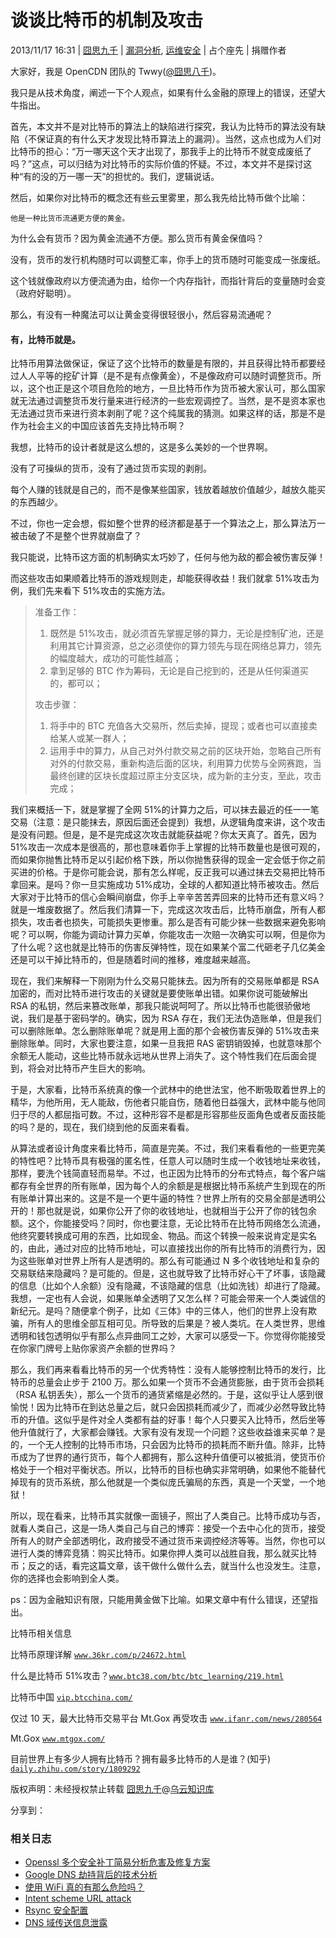 # 谈谈比特币的机制及攻击

2013/11/17 16:31 | [囧思九千](http://drops.wooyun.org/author/囧思九千 "由 囧思九千 发布") | [漏洞分析](http://drops.wooyun.org/category/papers "查看 漏洞分析 中的全部文章"), [运维安全](http://drops.wooyun.org/category/%e8%bf%90%e7%bb%b4%e5%ae%89%e5%85%a8 "查看 运维安全 中的全部文章") | 占个座先 | 捐赠作者

大家好，我是 OpenCDN 团队的 Twwy([@囧思八千](http://weibo.com/jelope/))。

我只是从技术角度，阐述一下个人观点，如果有什么金融的原理上的错误，还望大牛指出。

首先，本文并不是对比特币的算法上的缺陷进行探究，我认为比特币的算法没有缺陷（不保证真的有什么天才发现比特币算法上的漏洞）。当然，这点也成为人们对比特币的担心：“万一哪天这个天才出现了，那我手上的比特币不就变成废纸了吗？”这点，可以归结为对比特币的实际价值的怀疑。不过，本文并不是探讨这种“有的没的万一哪一天”的担忧的。我们，逻辑说话。

然后，如果你对比特币的概念还有些云里雾里，那么我先给比特币做个比喻：

```
他是一种比货币流通更方便的黄金。 
```

为什么会有货币？因为黄金流通不方便。那么货币有黄金保值吗？

没有，货币的发行机构随时可以调整汇率，你手上的货币随时可能变成一张废纸。

这个钱就像政府以方便流通为由，给你一个内存指针，而指针背后的变量随时会变（政府好聪明）。

那么，有没有一种魔法可以让黄金变得很轻很小，然后容易流通呢？

#### 有，比特币就是。

比特币用算法做保证，保证了这个比特币的数量是有限的，并且获得比特币都要经过人人平等的挖矿计算（是不是有点像黄金），不是像政府可以随时调整货币。所以，这个也正是这个项目危险的地方，一旦比特币作为货币被大家认可，那么国家就无法通过调整货币发行量来进行经济的一些宏观调控了。当然，是不是资本家也无法通过货币来进行资本剥削了呢？这个纯属我的猜测。如果这样的话，那是不是作为社会主义的中国应该首先支持比特币啊？

我想，比特币的设计者就是这么想的，这是多么美妙的一个世界啊。

没有了可操纵的货币，没有了通过货币实现的剥削。

每个人赚的钱就是自己的，而不是像某些国家，钱放着越放价值越少，越放久能买的东西越少。

不过，你也一定会想，假如整个世界的经济都是基于一个算法之上，那么算法万一被击破了不是整个世界就崩盘了？

我只能说，比特币这方面的机制确实太巧妙了，任何与他为敌的都会被伤害反弹！

而这些攻击如果顺着比特币的游戏规则走，却能获得收益！我们就拿 51%攻击为例，我们先来看下 51%攻击的实施方法。

> 准备工作：
> 
> 1.  既然是 51%攻击，就必须首先掌握足够的算力，无论是控制矿池，还是利用其它计算资源，总之必须使你的算力领先与现在网络总算力，领先的幅度越大，成功的可能性越高；
> 2.  拿到足够的 BTC 作为筹码，无论是自己挖到的，还是从任何渠道买的，都可以；
> 
> 攻击步骤：
> 
> 1.  将手中的 BTC 充值各大交易所，然后卖掉，提现；或者也可以直接卖给某人或某一群人；
> 2.  运用手中的算力，从自己对外付款交易之前的区块开始，忽略自己所有对外的付款交易，重新构造后面的区块，利用算力优势与全网赛跑，当最终创建的区块长度超过原主分支区块，成为新的主分支，至此，攻击完成；

我们来概括一下，就是掌握了全网 51%的计算力之后，可以抹去最近的任一一笔交易（注意：是只能抹去，原因后面还会提到）我想，从逻辑角度来讲，这个攻击是没有问题。但是，是不是完成这次攻击就能获益呢？你太天真了。首先，因为 51%攻击一次成本是很高的，那也意味着你手上掌握的比特币数量也是很可观的，而如果你抛售比特币足以引起价格下跌，所以你抛售获得的现金一定会低于你之前买进的价格。于是你可能会说，那有怎么样呢，反正我可以通过抹去交易把比特币拿回来。是吗？你一旦实施成功 51%成功，全球的人都知道比特币被攻击。然后大家对于比特币的信心会瞬间崩盘，你手上辛辛苦苦弄回来的比特币还有意义吗？就是一堆废数据了。然后我们清算一下，完成这次攻击后，比特币崩盘，所有人都损失，攻击者也损失，可能损失更惨重。那么是否有可能少抹一些数据来避免影响呢？可以啊，你能为调动计算力买单，你能攻击一次赔一次确实可以啊，但是你为了什么呢？这也就是比特币的伤害反弹特性，现在如果某个富二代砸老子几亿美金还是可以干掉比特币的，但是随着时间的推移，难度越来越高。

现在，我们来解释一下刚刚为什么交易只能抹去。因为所有的交易账单都是 RSA 加密的，而对比特币进行攻击的关键就是要使账单出错。如果你说可能破解出 RSA 的私钥，然后来篡改账单，那我只能说呵呵了。所以比特币也能很骄傲地说，我们是基于密码学的。确实，因为 RSA 存在，我们无法伪造账单，但是我们可以删除账单。怎么删除账单呢？就是用上面的那个会被伤害反弹的 51%攻击来删除账单。同时，大家也要注意，如果一旦我把 RAS 密钥销毁掉，也就意味那个余额无人能动，这些比特币就永远地从世界上消失了。这个特性我们在后面会提到，将会对比特币产生巨大的影响。

于是，大家看，比特币系统真的像一个武林中的绝世法宝，他不断吸取着世界上的精华，为他所用，无人能敌，伤他者只能自伤，随着他日益强大，武林中能与他同归于尽的人都屈指可数。不过，这种形容不是都是形容那些反面角色或者反面技能的吗？是的，现在，我们绕到他的反面来看看。

从算法或者设计角度来看比特币，简直是完美。不过，我们来看看他的一些更完美的特性吧？比特币具有极强的匿名性，任意人可以随时生成一个收钱地址来收钱，那样，要洗个钱简直轻而易举。不过，也正因为比特币的分布式特点，每个客户端都存有全世界的所有账单，因为每个人的余额是是根据比特币系统产生到现在的所有账单计算出来的。这是不是一个更牛逼的特性？世界上所有的交易全部是透明公开的！那也就是说，如果你公开了你的收钱地址，也就相当于公开了你的钱包余额。这个，你能接受吗？同时，你也要注意，无论比特币在比特币网络怎么流通，他终究要转换成可用的东西，比如现金、物品。而这个转换一般来说肯定是实名的，由此，通过对应的比特币地址，可以直接找出你的所有比特币的消费行为，因为这些账单对世界上所有人是透明的。那么有可能通过 N 多个收钱地址和复杂的交易联结来隐藏吗？是可能的。但是，这也就导致了比特币好心干了坏事，该隐藏的信息（比如个人余额）没有隐藏，不该隐藏的信息（比如洗钱）却进行了隐藏。我想，一定也有人会说，如果账单全透明了又怎么样？可能会带来一个人类诚信的新纪元。是吗？随便拿个例子，比如《三体》中的三体人，他们的世界上没有欺骗，所有人的思维全部互相可见。所导致的后果是？被人类坑。在人类世界，思维透明和钱包透明似乎有那么点异曲同工之妙，大家可以感受一下。你觉得你能接受在你家门牌号上贴你家资产余额的世界吗？

那么，我们再来看看比特币的另一个优秀特性：没有人能够控制比特币的发行，比特币的总量会止步于 2100 万。那么如果一个货币不会通货膨胀，由于货币会损耗（RSA 私钥丢失），那么一个货币的通货紧缩是必然的。于是，这似乎让人感到很愉悦！因为比特币在到达总量之后，就只会因损耗而减少了，而减少必然导致比特币的升值。这似乎是件对全人类都有益的好事！每个人只要买入比特币，然后坐等他升值就行了，大家都会赚钱。大家有没有发现一个问题？这些收益谁来买单？是的，一个无人控制的比特币市场，只会因为比特币的损耗而不断升值。除非，比特币成为了世界的通行货币，每个人都拥有，那么这种升值便可以被抵消，使货币价格处于一个相对平衡状态。所以，比特币的目标也确实非常明确，如果他不能替代掉现有的货币系统，那么他就是一个类似庞氏骗局的东西，真是一个天堂，一个地狱！

所以，现在看来，比特币其实就像一面镜子，照出了人类自己。比特币成功与否，就看人类自己，这是一场人类自己与自己的博弈：接受一个去中心化的货币，接受所有人的财产全部透明化，政府接受不通过货币来调控经济等等。当然，你也可以进行人类的博弈竞猜：购买比特币。如果你押人类可以战胜自我，那么就买比特币；反之的话，看完这篇文章，该干做什么做什么去，就当什么也没发生。注意，你的选择也会影响到全人类。

ps：因为金融知识有限，只能用黄金做下比喻。如果文章中有什么错误，还望指出。

比特币相关信息

比特币原理详解 [`www.36kr.com/p/24672.html`](http://www.36kr.com/p/24672.html)

什么是比特币 51%攻击？[`www.btc38.com/btc/btc_learning/219.html`](http://www.btc38.com/btc/btc_learning/219.html)

比特币中国 [`vip.btcchina.com/`](https://vip.btcchina.com/)

仅过 10 天，最大比特币交易平台 Mt.Gox 再受攻击 [`www.ifanr.com/news/280564`](http://www.ifanr.com/news/280564)

Mt.Gox [`www.mtgox.com/`](https://www.mtgox.com/)

目前世界上有多少人拥有比特币？拥有最多比特币的人是谁？(知乎) [`daily.zhihu.com/story/1809292`](http://daily.zhihu.com/story/1809292)

版权声明：未经授权禁止转载 [囧思九千](http://drops.wooyun.org/author/囧思九千 "由 囧思九千 发布")@[乌云知识库](http://drops.wooyun.org)

分享到：

### 相关日志

*   [Openssl 多个安全补丁简易分析危害及修复方案](http://drops.wooyun.org/papers/2185)
*   [Google DNS 劫持背后的技术分析](http://drops.wooyun.org/papers/1207)
*   [使用 WiFi 真的有那么危险吗？](http://drops.wooyun.org/tips/1265)
*   [Intent scheme URL attack](http://drops.wooyun.org/papers/2893)
*   [Rsync 安全配置](http://drops.wooyun.org/papers/161)
*   [DNS 域传送信息泄露](http://drops.wooyun.org/papers/64)